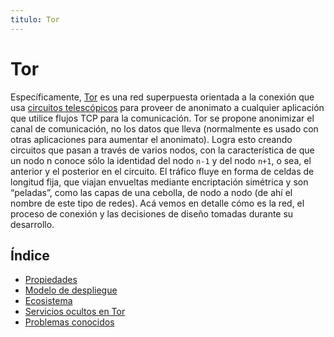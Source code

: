 ```yaml
---
titulo: Tor
---
```


Tor
===

Específicamente, [Tor] es una red superpuesta orientada a la conexión que usa [circuitos telescópicos][circuitos] para proveer de
anonimato a cualquier aplicación que utilice flujos TCP  para la comunicación. Tor se propone anonimizar el canal de comunicación,
no los datos que lleva (normalmente es usado con otras aplicaciones para aumentar el anonimato). Logra esto creando circuitos que
pasan a través de varios nodos, con la característica de que un nodo n conoce sólo la identidad del nodo `n-1` y del nodo `n+1`, o
sea, el anterior y el posterior en el circuito. El tráfico fluye en forma de celdas  de longitud fija, que viajan envueltas
mediante encriptación simétrica y son “peladas”, como las capas de una cebolla, de nodo a nodo (de ahí el nombre de este tipo de
redes). Acá vemos en detalle cómo es la red, el proceso de conexión y las decisiones de diseño tomadas durante su desarrollo.

Índice
------

* [Propiedades]
* [Modelo de despliegue]
* [Ecosistema]
* [Servicios ocultos en Tor]
* [Problemas conocidos]

[Tor]: http://www.torproject.org/
[circuitos]: /tecnologias/circuitos-telescopicos/
[Propiedades]: propiedades/
[Modelo de despliegue]: modelo-de-despliegue/
[Ecosistema]: ecosistema/
[Servicios ocultos en Tor]: servicios-ocultos/
[Problemas conocidos]: problemas/
